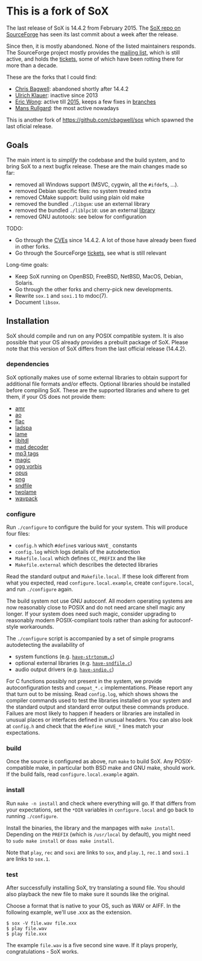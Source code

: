 # This is a fork of SoX

The last release of SoX is 14.4.2 from February 2015.
The [SoX repo on SourceForge](https://sourceforge.net/projects/sox/)
has seen its last commit about a week after the release.

Since then, it is mostly abandoned.
None of the listed maintainers responds.
The SourceForge project mostly provides the
[mailing list](https://sourceforge.net/p/sox/mailman/?source=navbar),
which is still active, and holds the
[tickets](https://sourceforge.net/p/sox/_list/tickets),
some of which have been rotting there for more than a decade.

These are the forks that I could find:

* [Chris Bagwell](https://github.com/cbagwell/sox):
  abandoned shortly after 14.4.2
* [Ulrich Klauer](https://github.com/chirlu/sox/commits/master):
  inactive since 2013
* [Eric Wong](https://80x24.org/sox.git/):
  active till [2015](https://80x24.org/sox.git/log/),
  keeps a few fixes in [branches](https://80x24.org/sox.git/refs/heads)
* [Mans Rullgard](https://github.com/mansr/sox): the most active nowadays

This is another fork of https://github.com/cbagwell/sox
which spawned the last oficial release.

## Goals

The main intent is to _simplify_ the codebase and the build system,
and to bring SoX to a next bugfix release.
These are the main changes made so far:

* removed all Windows support (MSVC, cygwin, all the `#ifdef`s, ...).
* removed Debian specific files: no system treated extra
* removed CMake support: build using plain old make
* removed the bundled `./libgsm`: use an external library
* removed the bundled `./liblpc10`: use an external
	[library](https://github.com/janstary/lpc10)
* removed GNU autotools: see below for configuration

TODO:

* Go through the [CVEs](http://cve.mitre.org/cgi-bin/cvekey.cgi?keyword=sox)
  since 14.4.2. A lot of those have already been fixed in other forks.
* Go through the SourceForge
  [tickets](https://sourceforge.net/p/sox/_list/tickets),
  see what is still relevant

Long-time goals:

* Keep SoX running on OpenBSD, FreeBSD, NetBSD, MacOS, Debian, Solaris.
* Go through the other forks and cherry-pick new developments.
* Rewrite `sox.1` and `soxi.1` to mdoc(7).
* Document `libsox`.

## Installation

SoX should compile and run on any POSIX compatible system.
It is also possible that your OS already provides a prebuilt package of SoX.
Please note that this version of SoX differs
from the last official release (14.4.2).

### dependencies

SoX optionally makes use of some external libraries to obtain support
for additional file formats and/or effects.  Optional libraries should
be installed before compiling SoX. These are the supported libraries
and where to get them, if your OS does not provide them:

* [amr](http://sourceforge.net/projects/opencore-amr)
* [ao](http://xiph.org/ao)
* [flac](http://flac.sourceforge.net)
* [ladspa](http://www.ladspa.org)
* [lame](http://lame.sourceforge.net)
* [libltdl](http://www.gnu.org/software/libtool)
* [mad decoder](http://www.underbit.com/products/mad)
* [mp3 tags](http://www.underbit.com/products/mad)
* [magic](http://www.darwinsys.com/file)
* [ogg vorbis](http://www.vorbis.com)
* [opus](http://www.opus-codec.org/)
* [png](http://www.libpng.org/pub/png)
* [sndfile](http://www.mega-nerd.com/libsndfile)
* [twolame](http://www.twolame.org)
* [wavpack](http://www.wavpack.com)


### configure

Run `./configure` to configure the build for your system.
This will produce four files:

* `config.h` which `#define`s various `HAVE_` constants
* `config.log` which logs details of the autodetection
* `Makefile.local` which defines `CC`, `PREFIX` and the like
* `Makefile.external` which describes the detected libraries

Read the standard output and `Makefile.local`.
If these look different from what you expected,
read `configure.local.example`, create `configure.local`,
and run `./configure` again.

The build system not use GNU autoconf. All modern operating systems
are now reasonably close to POSIX and do not need arcane shell magic
any longer. If your system does need such magic, consider upgrading
to reasonably modern POSIX-compliant tools rather than asking for
autoconf-style workarounds.

The `./configure` script is
accompanied by a set of simple programs autodetecting the availability of

* system functions (e.g. [`have-strtonum.c`](have-strtonum.c))
* optional external libraries (e.g. [`have-sndfile.c`](have-sndfile.c))
* audio output drivers (e.g. [`have-sndio.c`](have-sndio.c))

For C functions possibly not present in the system,
we provide autoconfiguration tests and `compat_*.c` implementations.
Please report any that turn out to be missing.
Read `config.log`, which shows shows the compiler commands used
to test the libraries installed on your system and the standard
output and standard error output these commands produce.
Failues are most likely to happen if headers or libraries
are installed in unusual places or interfaces defined
in unusual headers. You can also look at `config.h` and
check that the `#define HAVE_*` lines match your expectations.

### build

Once the source is configured as above, run `make` to build SoX.
Any POSIX-compatible make, in particular both BSD make and GNU make,
should work. If the build fails, read `configure.local.example` again.

### install

Run `make -n install` and check where everything will go.
If that differs from your expectations, set the `*DIR` variables
in `configure.local` and go back to running `./configure`.

Install the binaries, the library and the manpages with `make install`.
Depending on the `PREFIX` (which is `/usr/local` by default),
you might need to `sudo make install` or `doas make install`.

Note that `play`, `rec` and `soxi` are links to `sox`,
and `play.1`, `rec.1` and `soxi.1` are links to `sox.1`.

### test

After successfully installing SoX, try translating a sound file.
You should also playback the new file to make sure it sounds
like the original.

Choose a format that is native to your OS, such as WAV or AIFF.
In the following example, we'll use .xxx as the extension.

```
$ sox -V file.wav file.xxx
$ play file.wav
$ play file.xxx
```

The example `file.wav` is a five second sine wave.
If it plays properly, congratulations - SoX works.
